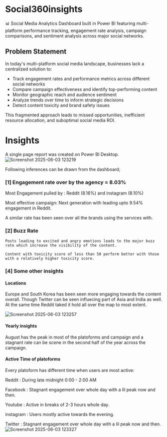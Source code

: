 # Social360insights
📊 Social Media Analytics Dashboard built in Power BI featuring multi-platform performance tracking, engagement rate analysis, campaign comparisons, and sentiment analysis across major social networks.


## Problem Statement

In today's multi-platform social media landscape, businesses lack a centralized solution to:
- Track engagement rates and performance metrics across different social networks
- Compare campaign effectiveness and identify top-performing content
- Monitor geographic reach and audience sentiment
- Analyze trends over time to inform strategic decisions
- Detect content toxicity and brand safety issues

This fragmented approach leads to missed opportunities, inefficient resource allocation, and suboptimal social media ROI.


# Insights
A single page report was created on Power BI Desktop.
![Screenshot 2025-06-03 123219](https://github.com/user-attachments/assets/15e701dc-653b-46eb-b0e5-1009842cf7af)

Following inferences can be drawn from the dashboard;

### [1] Engagement rate over by the agency = 8.03%

   Most Engagement pulled by : Reddit (8.16%) and instagram (8.10%)

   Most effective campaign: Next generation with leading upto 9.54% engagement in Reddit.

   A similar rate has been seen over all the brands using the services with.
           
### [2] Buzz Rate
    
    Posts leading to excited and angry emotions leads to the major buzz rate which increase the visibility of the content.

    Content with toxicity score of less than 50 perform better with those with a relatively higher toxicity score.

 ### [4] Some other insights
 
 #### Locations
 Europe and South Korea has been seen more engaging towards the content overall. 
 Though Twitter can be seen influecing part of Asia and India as well. 
 At the same time Reddit taked it hold all over the map to most extent.
 
 ![Screenshot 2025-06-03 123257](https://github.com/user-attachments/assets/7aa7e936-42f7-4cc2-a9cb-61f9dd66edd2)



#### Yearly insights
 August has the peak in most of the platoforms and campaign and a stagnant rate can be scene in the second half of the year across the campaign.

#### Active Time of platoforms
Every platoform has different time when users are most active:

Reddit : During late midnight 0:00 - 2:00 AM

Facebook : Stagnant engagement over whole day with a lil peak now and then.

Youtube : Active in breaks of 2-3 hours whole day.

instagram : Users mostly active towards the evening.

Twitter : Stagnant engagement over whole day with a lil peak now and then.
![Screenshot 2025-06-03 123327](https://github.com/user-attachments/assets/2f6f19aa-613e-4ef6-bcbb-97e85d38ca28)

